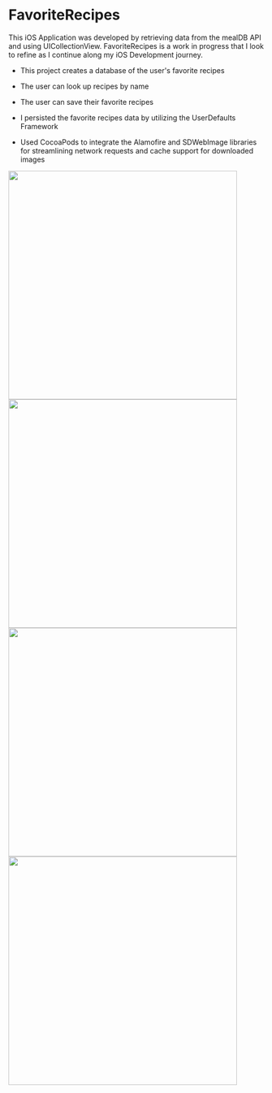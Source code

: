 # FavoriteRecipes

This iOS Application was developed by retrieving data from the mealDB API and using UICollectionView. FavoriteRecipes is a work in progress that I look to refine as I continue along my iOS Development journey.

- This project creates a database of the user's favorite recipes
- The user can look up recipes by name
- The user can save their favorite recipes 

- I persisted the favorite recipes data by utilizing the UserDefaults Framework
- Used CocoaPods to integrate the Alamofire and SDWebImage libraries for streamlining network requests and cache support for downloaded images

<img src="https://user-images.githubusercontent.com/67024373/113948728-28014e80-97d3-11eb-9d28-35d06742cf0b.png" height="450"> <img src="https://user-images.githubusercontent.com/67024373/113949114-1bc9c100-97d4-11eb-9f5f-48c73aca3e21.png" height="450">  <img src="https://user-images.githubusercontent.com/67024373/113949229-62b7b680-97d4-11eb-8303-7bc3981c3aa0.png" height="450">  <img src="https://user-images.githubusercontent.com/67024373/113949264-76631d00-97d4-11eb-88b9-528e57fc9549.png" height="450">

